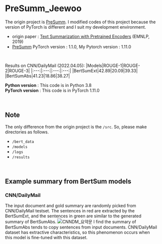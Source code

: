 # PreSumm_Jeewoo
The origin project is [PreSumm](https://github.com/nlpyang/PreSumm). I modified codes of this project because the version of PyTorch is different and I suit my development environment.

* origin paper : [Text Summarization with Pretrained Encoders](https://arxiv.org/abs/1908.08345) (EMNLP, 2019)
* [PreSumm](https://github.com/nlpyang/PreSumm) PyTorch version : 1.1.0, My Pytorch version : 1.11.0

<br>

Results on CNN/DailyMail (2022.04.05):
|Models|ROUGE-1|ROUGE-2|ROUGE-3|
|:---:|:---:|:---:|:---:|
|BertSumExt|42.89|20.09|39.33|
|BertSumAbs|41.23|18.86|38.27|

<strong>Python version</strong> : This code is in Python 3.8 <br>
<strong>PyTorch version</strong> : This code is in PyTorch 1.11.0 <br>

<br>

## Note
The only difference from the origin project is the `/src`. So, please make directories as follows. 
* `/bert_data`
* `/models`
* `/logs`
* `/results`

<br>

## Example summary from BertSum models
### CNN/DailyMail
The input document and gold summary are randomly picked from CNN/DailyMail testset. The sentences in red are extracted by the BertSumExt, and the sentences in green are similar to the generated summary of BertSumAbs. 
![CNNDM_요약문](https://user-images.githubusercontent.com/39071676/161654697-80133096-ffa2-4086-95b0-78b095ac026b.png)
I find the summary of BertSumAbs tends to copy sentences from input documents. CNN/DailyMail dataset has extractive characteristics, so this phenomenon occurs when this model is fine-tuned with this dataset.
